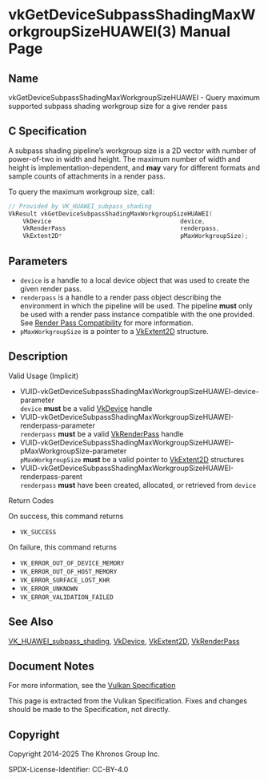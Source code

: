 # vkGetDeviceSubpassShadingMaxWorkgroupSizeHUAWEI(3) Manual Page

## Name

vkGetDeviceSubpassShadingMaxWorkgroupSizeHUAWEI - Query maximum supported subpass shading workgroup size for a give render pass



## [](#_c_specification)C Specification

A subpass shading pipeline’s workgroup size is a 2D vector with number of power-of-two in width and height. The maximum number of width and height is implementation-dependent, and **may** vary for different formats and sample counts of attachments in a render pass.

To query the maximum workgroup size, call:

```c++
// Provided by VK_HUAWEI_subpass_shading
VkResult vkGetDeviceSubpassShadingMaxWorkgroupSizeHUAWEI(
    VkDevice                                    device,
    VkRenderPass                                renderpass,
    VkExtent2D*                                 pMaxWorkgroupSize);
```

## [](#_parameters)Parameters

- `device` is a handle to a local device object that was used to create the given render pass.
- `renderpass` is a handle to a render pass object describing the environment in which the pipeline will be used. The pipeline **must** only be used with a render pass instance compatible with the one provided. See [Render Pass Compatibility](https://registry.khronos.org/vulkan/specs/latest/html/vkspec.html#renderpass-compatibility) for more information.
- `pMaxWorkgroupSize` is a pointer to a [VkExtent2D](https://registry.khronos.org/vulkan/specs/latest/man/html/VkExtent2D.html) structure.

## [](#_description)Description

Valid Usage (Implicit)

- [](#VUID-vkGetDeviceSubpassShadingMaxWorkgroupSizeHUAWEI-device-parameter)VUID-vkGetDeviceSubpassShadingMaxWorkgroupSizeHUAWEI-device-parameter  
  `device` **must** be a valid [VkDevice](https://registry.khronos.org/vulkan/specs/latest/man/html/VkDevice.html) handle
- [](#VUID-vkGetDeviceSubpassShadingMaxWorkgroupSizeHUAWEI-renderpass-parameter)VUID-vkGetDeviceSubpassShadingMaxWorkgroupSizeHUAWEI-renderpass-parameter  
  `renderpass` **must** be a valid [VkRenderPass](https://registry.khronos.org/vulkan/specs/latest/man/html/VkRenderPass.html) handle
- [](#VUID-vkGetDeviceSubpassShadingMaxWorkgroupSizeHUAWEI-pMaxWorkgroupSize-parameter)VUID-vkGetDeviceSubpassShadingMaxWorkgroupSizeHUAWEI-pMaxWorkgroupSize-parameter  
  `pMaxWorkgroupSize` **must** be a valid pointer to [VkExtent2D](https://registry.khronos.org/vulkan/specs/latest/man/html/VkExtent2D.html) structures
- [](#VUID-vkGetDeviceSubpassShadingMaxWorkgroupSizeHUAWEI-renderpass-parent)VUID-vkGetDeviceSubpassShadingMaxWorkgroupSizeHUAWEI-renderpass-parent  
  `renderpass` **must** have been created, allocated, or retrieved from `device`

Return Codes

On success, this command returns

- `VK_SUCCESS`

On failure, this command returns

- `VK_ERROR_OUT_OF_DEVICE_MEMORY`
- `VK_ERROR_OUT_OF_HOST_MEMORY`
- `VK_ERROR_SURFACE_LOST_KHR`
- `VK_ERROR_UNKNOWN`
- `VK_ERROR_VALIDATION_FAILED`

## [](#_see_also)See Also

[VK\_HUAWEI\_subpass\_shading](https://registry.khronos.org/vulkan/specs/latest/man/html/VK_HUAWEI_subpass_shading.html), [VkDevice](https://registry.khronos.org/vulkan/specs/latest/man/html/VkDevice.html), [VkExtent2D](https://registry.khronos.org/vulkan/specs/latest/man/html/VkExtent2D.html), [VkRenderPass](https://registry.khronos.org/vulkan/specs/latest/man/html/VkRenderPass.html)

## [](#_document_notes)Document Notes

For more information, see the [Vulkan Specification](https://registry.khronos.org/vulkan/specs/latest/html/vkspec.html#vkGetDeviceSubpassShadingMaxWorkgroupSizeHUAWEI)

This page is extracted from the Vulkan Specification. Fixes and changes should be made to the Specification, not directly.

## [](#_copyright)Copyright

Copyright 2014-2025 The Khronos Group Inc.

SPDX-License-Identifier: CC-BY-4.0